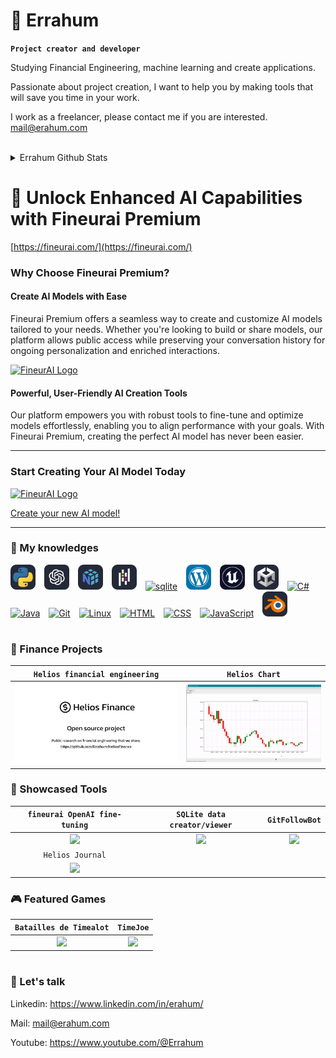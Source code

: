 # 🌌 Errahum

**`Project creator and developer`**

Studying Financial Engineering, machine learning and create applications.

Passionate about project creation, I want to help you by making tools that will save you time in your work.

I work as a freelancer, please contact me if you are interested. mail@erahum.com

<br>

<details>
<summary>Errahum Github Stats</summary>
<p align="left">
    <a href="https://github.com/Errahum"><img align="center" width="468px" src="https://github-readme-stats.vercel.app/api/top-langs/?username=Errahum&layout=compact&theme=blue_navy&hide_border=true" /></a>
</p>
</details>

# 🌟 Unlock Enhanced AI Capabilities with Fineurai Premium

[https://fineurai.com/](https://fineurai.com/)

### Why Choose Fineurai Premium?

#### **Create AI Models with Ease**
Fineurai Premium offers a seamless way to create and customize AI models tailored to your needs. Whether you're looking to build or share models, our platform allows public access while preserving your conversation history for ongoing personalization and enriched interactions.

[![FineurAI Logo](https://fineurai.com/static/media/image_feature_json.2f79af3f26e4243f316b.PNG)](https://fineurai.com)

#### **Powerful, User-Friendly AI Creation Tools**
Our platform empowers you with robust tools to fine-tune and optimize models effortlessly, enabling you to align performance with your goals. With Fineurai Premium, creating the perfect AI model has never been easier.

---

### Start Creating Your AI Model Today

[![FineurAI Logo](https://fineurai.com/static/media/image_feature_completion.22f2a66f42edb303f960.PNG)](https://fineurai.com)

[Create your new AI model!](https://fineurai.com/)

---
### 🧠 My knowledges

<p align="left">
  <a href="https://github.com/Errahum"><img alt="Python" width="40px" style="padding-right:10px;" src="https://github.com/LelouchFR/skill-icons/blob/main/assets/python-auto.svg" /></a>
  <a href="https://github.com/Errahum"><img alt="OpenAI" width="40px" style="padding-right:10px;" src="https://github.com/LelouchFR/skill-icons/blob/main/assets/chatgpt-auto.svg" /></a>
  <a href="https://github.com/Errahum"><img alt="Numpy" width="40px" style="padding-right:10px;" src="https://github.com/LelouchFR/skill-icons/blob/main/assets/numpy-auto.svg" /></a>
  <a href="https://github.com/Errahum"><img alt="Pandas" width="40px" style="padding-right:10px;" src="https://github.com/LelouchFR/skill-icons/blob/main/assets/pandas-auto.svg" /></a>
  <a href="https://github.com/Errahum"><img alt="sqlite" width="40px" style="padding-right:10px;" src="https://github.com/LelouchFR/skill-icons/blob/main/assets/sqlite.svg" /></a>
  <a href="https://github.com/Errahum"><img alt="WP" width="40px" style="padding-right:10px;" src="https://github.com/LelouchFR/skill-icons/blob/main/assets/wordpress.svg" /></a>
  <a href="https://github.com/Errahum"><img alt="UnrealEngine" width="40px" style="padding-right:10px;" src="https://github.com/LelouchFR/skill-icons/blob/main/assets/unrealengine.svg" /></a>
  <a href="https://github.com/Errahum"><img alt="Unity" width="40px" style="padding-right:10px;" src="https://github.com/LelouchFR/skill-icons/blob/main/assets/unity-auto.svg" /></a>
  <a href="https://github.com/Errahum"><img alt="C#" width="40px" style="padding-right:10px;" src="https://cdn.jsdelivr.net/gh/devicons/devicon@latest/icons/csharp/csharp-original.svg" /></a>
  <a href="https://github.com/Errahum"><img alt="Java" width="40px" style="padding-right:10px;" src="https://cdn.jsdelivr.net/gh/devicons/devicon/icons/java/java-original.svg"/></a>
  <a href="https://github.com/Errahum"><img alt="Git" width="40px" style="padding-right:10px;" src="https://cdn.jsdelivr.net/gh/devicons/devicon/icons/git/git-original.svg" /></a>
  <a href="https://github.com/Errahum"><img alt="Linux" width="40px" style="padding-right:10px;" src="https://cdn.jsdelivr.net/gh/devicons/devicon/icons/linux/linux-original.svg" /></a>
  <a href="https://github.com/Errahum"><img alt="HTML" width="40px" style="padding-right:10px;" src="https://cdn.jsdelivr.net/gh/devicons/devicon/icons/html5/html5-plain.svg" /></a>
  <a href="https://github.com/Errahum"><img alt="CSS" width="40px" style="padding-right:10px;" src="https://cdn.jsdelivr.net/gh/devicons/devicon/icons/css3/css3-plain.svg" /></a>
  <a href="https://github.com/Errahum"><img alt="JavaScript" width="40px" style="padding-right:10px;" src="https://cdn.jsdelivr.net/gh/devicons/devicon/icons/javascript/javascript-plain.svg" /></a>
  <a href="https://github.com/Errahum"><img alt="Blender" width="40px" style="padding-right:10px;" src="https://github.com/LelouchFR/skill-icons/blob/main/assets/blender-auto.svg" /></a>
</p>

#
### 💼 Finance Projects

`Helios financial engineering` | `Helios Chart` |
:-------------------------:|:-------------------------:|
<a href="https://github.com/Errahum/Helios_financial_engineering"><img src="https://github.com/Errahum/HeliosFinance/blob/4ac54cdf9a00db22f5dfbcd812ee3063243c8596/assets/Helios-Github.svg" width="400"></a> | <a href="https://github.com/Errahum/HeliosChart"><img src="https://github.com/Errahum/HeliosChart/blob/main/helioschart.gif" width="350"></a> |

### 🔨 Showcased Tools

`fineurai OpenAI fine-tuning` | `SQLite data creator/viewer` | `GitFollowBot` |
:-------------------------:|:-------------------------:|:-------------------------: |
<a href="https://github.com/Errahum/HeliosTuner-OpenAI-fine-tuning"><img src="https://i.imgur.com/0pZYOxT.gif" width="250"></a> | <a href="https://github.com/Errahum/SQLite-data-creator"><img src="https://i.imgur.com/MW8XNH0.png" width="200"></a> | <a href="https://github.com/Errahum/GitFollowBot"><img src="https://i.imgur.com/4qOsG3m.gif" width="250"></a>
`Helios Journal` |
<a href="https://github.com/Errahum/Helios-Journal"><img src="https://i.imgur.com/HUZNMoS.png" width="250"></a> |

### 🎮 Featured Games

`Batailles de Timealot` | `TimeJoe`
:-------------------------:|:-------------------------:
<a href="https://github.com/Errahum/Battles-Of-Timealot"><img src="https://i.imgur.com/2qNkuMo.gif" width="325"></a> | <a href="https://github.com/Errahum/TimeJoe"><img src="https://img.youtube.com/vi/XYuxz1wV32g/0.jpg" width="325"></a> 

#
### 📧 Let's talk

Linkedin: https://www.linkedin.com/in/erahum/

Mail: mail@erahum.com

Youtube: https://www.youtube.com/@Errahum
